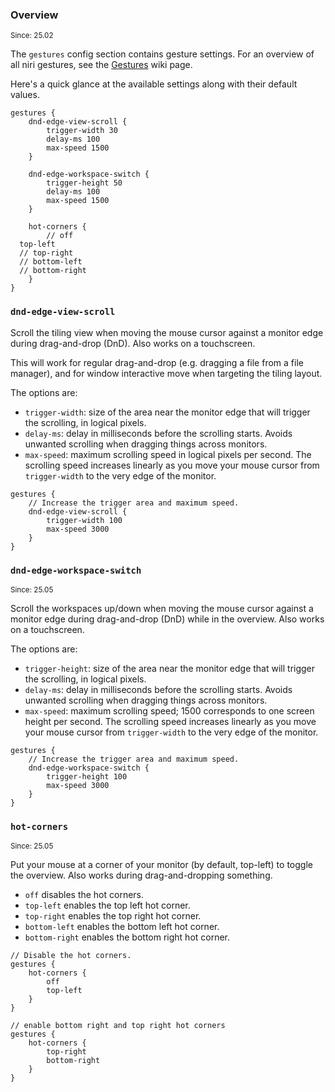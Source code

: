 ### Overview

<sup>Since: 25.02</sup>

The `gestures` config section contains gesture settings.
For an overview of all niri gestures, see the [Gestures](./Gestures.md) wiki page.

Here's a quick glance at the available settings along with their default values.

```kdl
gestures {
    dnd-edge-view-scroll {
        trigger-width 30
        delay-ms 100
        max-speed 1500
    }

    dnd-edge-workspace-switch {
        trigger-height 50
        delay-ms 100
        max-speed 1500
    }

    hot-corners {
        // off
  top-left
  // top-right
  // bottom-left
  // bottom-right
    }
}
```

### `dnd-edge-view-scroll`

Scroll the tiling view when moving the mouse cursor against a monitor edge during drag-and-drop (DnD).
Also works on a touchscreen.

This will work for regular drag-and-drop (e.g. dragging a file from a file manager), and for window interactive move when targeting the tiling layout.

The options are:

- `trigger-width`: size of the area near the monitor edge that will trigger the scrolling, in logical pixels.
- `delay-ms`: delay in milliseconds before the scrolling starts.
  Avoids unwanted scrolling when dragging things across monitors.
- `max-speed`: maximum scrolling speed in logical pixels per second.
  The scrolling speed increases linearly as you move your mouse cursor from `trigger-width` to the very edge of the monitor.

```kdl
gestures {
    // Increase the trigger area and maximum speed.
    dnd-edge-view-scroll {
        trigger-width 100
        max-speed 3000
    }
}
```

### `dnd-edge-workspace-switch`

<sup>Since: 25.05</sup>

Scroll the workspaces up/down when moving the mouse cursor against a monitor edge during drag-and-drop (DnD) while in the overview.
Also works on a touchscreen.

The options are:

- `trigger-height`: size of the area near the monitor edge that will trigger the scrolling, in logical pixels.
- `delay-ms`: delay in milliseconds before the scrolling starts.
  Avoids unwanted scrolling when dragging things across monitors.
- `max-speed`: maximum scrolling speed; 1500 corresponds to one screen height per second.
  The scrolling speed increases linearly as you move your mouse cursor from `trigger-width` to the very edge of the monitor.

```kdl
gestures {
    // Increase the trigger area and maximum speed.
    dnd-edge-workspace-switch {
        trigger-height 100
        max-speed 3000
    }
}
```

### `hot-corners`

<sup>Since: 25.05</sup>

Put your mouse at a corner of your monitor (by default, top-left) to toggle the overview.
Also works during drag-and-dropping something.

- `off` disables the hot corners.
- `top-left` enables the top left hot corner.
- `top-right` enables the top right hot corner.
- `bottom-left` enables the bottom left hot corner.
- `bottom-right` enables the bottom right hot corner.

```kdl
// Disable the hot corners.
gestures {
    hot-corners {
        off
        top-left
    }
}
```

```kdl
// enable bottom right and top right hot corners
gestures {
    hot-corners {
        top-right
        bottom-right
    }
}
```
